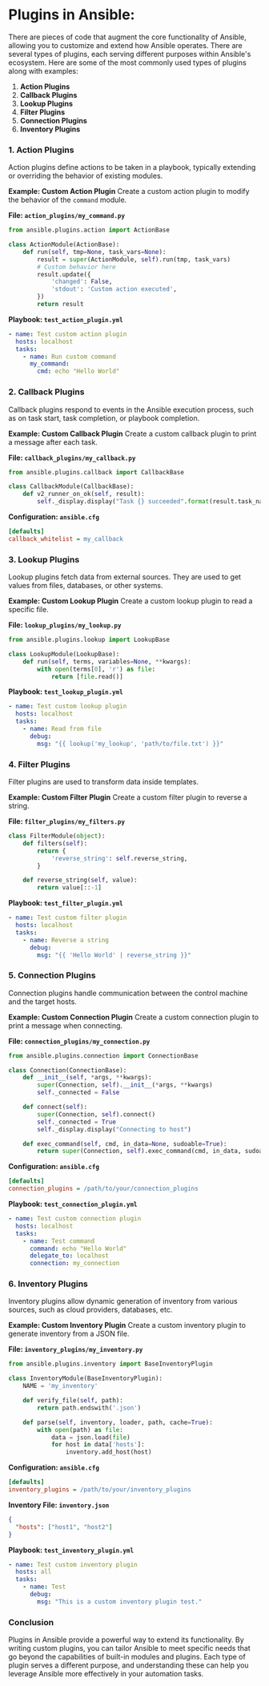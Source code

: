 # Plugins in Ansible:

There are pieces of code that augment the core functionality of Ansible, allowing you to customize and extend how Ansible operates. There are several types of plugins, each serving different purposes within Ansible's ecosystem. Here are some of the most commonly used types of plugins along with examples:

1. **Action Plugins**
2. **Callback Plugins**
3. **Lookup Plugins**
4. **Filter Plugins**
5. **Connection Plugins**
6. **Inventory Plugins**

### 1. Action Plugins
Action plugins define actions to be taken in a playbook, typically extending or overriding the behavior of existing modules.

**Example: Custom Action Plugin**
Create a custom action plugin to modify the behavior of the `command` module.

**File: `action_plugins/my_command.py`**

```python
from ansible.plugins.action import ActionBase

class ActionModule(ActionBase):
    def run(self, tmp=None, task_vars=None):
        result = super(ActionModule, self).run(tmp, task_vars)
        # Custom behavior here
        result.update({
            'changed': False,
            'stdout': 'Custom action executed',
        })
        return result
```

**Playbook: `test_action_plugin.yml`**

```yaml
- name: Test custom action plugin
  hosts: localhost
  tasks:
    - name: Run custom command
      my_command:
        cmd: echo "Hello World"
```

### 2. Callback Plugins
Callback plugins respond to events in the Ansible execution process, such as on task start, task completion, or playbook completion.

**Example: Custom Callback Plugin**
Create a custom callback plugin to print a message after each task.

**File: `callback_plugins/my_callback.py`**

```python
from ansible.plugins.callback import CallbackBase

class CallbackModule(CallbackBase):
    def v2_runner_on_ok(self, result):
        self._display.display("Task {} succeeded".format(result.task_name))
```

**Configuration: `ansible.cfg`**

```ini
[defaults]
callback_whitelist = my_callback
```

### 3. Lookup Plugins
Lookup plugins fetch data from external sources. They are used to get values from files, databases, or other systems.

**Example: Custom Lookup Plugin**
Create a custom lookup plugin to read a specific file.

**File: `lookup_plugins/my_lookup.py`**

```python
from ansible.plugins.lookup import LookupBase

class LookupModule(LookupBase):
    def run(self, terms, variables=None, **kwargs):
        with open(terms[0], 'r') as file:
            return [file.read()]
```

**Playbook: `test_lookup_plugin.yml`**

```yaml
- name: Test custom lookup plugin
  hosts: localhost
  tasks:
    - name: Read from file
      debug:
        msg: "{{ lookup('my_lookup', 'path/to/file.txt') }}"
```

### 4. Filter Plugins
Filter plugins are used to transform data inside templates.

**Example: Custom Filter Plugin**
Create a custom filter plugin to reverse a string.

**File: `filter_plugins/my_filters.py`**

```python
class FilterModule(object):
    def filters(self):
        return {
            'reverse_string': self.reverse_string,
        }

    def reverse_string(self, value):
        return value[::-1]
```

**Playbook: `test_filter_plugin.yml`**

```yaml
- name: Test custom filter plugin
  hosts: localhost
  tasks:
    - name: Reverse a string
      debug:
        msg: "{{ 'Hello World' | reverse_string }}"
```

### 5. Connection Plugins
Connection plugins handle communication between the control machine and the target hosts.

**Example: Custom Connection Plugin**
Create a custom connection plugin to print a message when connecting.

**File: `connection_plugins/my_connection.py`**

```python
from ansible.plugins.connection import ConnectionBase

class Connection(ConnectionBase):
    def __init__(self, *args, **kwargs):
        super(Connection, self).__init__(*args, **kwargs)
        self._connected = False

    def connect(self):
        super(Connection, self).connect()
        self._connected = True
        self._display.display("Connecting to host")

    def exec_command(self, cmd, in_data=None, sudoable=True):
        return super(Connection, self).exec_command(cmd, in_data, sudoable)
```

**Configuration: `ansible.cfg`**

```ini
[defaults]
connection_plugins = /path/to/your/connection_plugins
```

**Playbook: `test_connection_plugin.yml`**

```yaml
- name: Test custom connection plugin
  hosts: localhost
  tasks:
    - name: Test command
      command: echo "Hello World"
      delegate_to: localhost
      connection: my_connection
```

### 6. Inventory Plugins
Inventory plugins allow dynamic generation of inventory from various sources, such as cloud providers, databases, etc.

**Example: Custom Inventory Plugin**
Create a custom inventory plugin to generate inventory from a JSON file.

**File: `inventory_plugins/my_inventory.py`**

```python
from ansible.plugins.inventory import BaseInventoryPlugin

class InventoryModule(BaseInventoryPlugin):
    NAME = 'my_inventory'

    def verify_file(self, path):
        return path.endswith('.json')

    def parse(self, inventory, loader, path, cache=True):
        with open(path) as file:
            data = json.load(file)
            for host in data['hosts']:
                inventory.add_host(host)
```

**Configuration: `ansible.cfg`**

```ini
[defaults]
inventory_plugins = /path/to/your/inventory_plugins
```

**Inventory File: `inventory.json`**

```json
{
  "hosts": ["host1", "host2"]
}
```

**Playbook: `test_inventory_plugin.yml`**

```yaml
- name: Test custom inventory plugin
  hosts: all
  tasks:
    - name: Test
      debug:
        msg: "This is a custom inventory plugin test."
```

### Conclusion

Plugins in Ansible provide a powerful way to extend its functionality. By writing custom plugins, you can tailor Ansible to meet specific needs that go beyond the capabilities of built-in modules and plugins. Each type of plugin serves a different purpose, and understanding these can help you leverage Ansible more effectively in your automation tasks.
